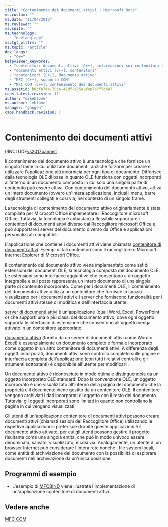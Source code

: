 ```yaml
---
title: "Contenimento dei documenti attivi | Microsoft Docs"
ms.custom: ""
ms.date: "11/04/2016"
ms.reviewer: ""
ms.suite: ""
ms.technology: 
  - "devlang-cpp"
ms.tgt_pltfrm: ""
ms.topic: "article"
dev_langs: 
  - "C++"
helpviewer_keywords: 
  - "contenitori documenti attivi [C++], informazioni sui contenitori documenti attivi"
  - "documenti attivi [C++], contenitori"
  - "contenitori [C++], documento attivo"
  - "MFC [C++], supporto COM"
  - "MFC COM [C++], contenimento dei documenti attivi"
ms.assetid: b8dfa74b-75ce-47df-b75e-fc87b7f7d687
caps.latest.revision: 11
author: "mikeblome"
ms.author: "mblome"
manager: "ghogen"
caps.handback.revision: 7
---
```

# Contenimento dei documenti attivi
[!INCLUDE[vs2017banner](../assembler/inline/includes/vs2017banner.md)]

Il contenimento del documento attivo è una tecnologia che fornisce un singolo frame in cui utilizzare documenti, anziché forzarvi per creare e utilizzare l'applicazione più incornicia per ogni tipo di documento.  Differisce dalla tecnologia OLE di base in quanto OLE funziona con oggetti incorporati all'interno di un documento composto in cui solo una singola parte di contenuto può essere attiva.  Con contenimento del documento attivo, attiva un intero documento \(ovvero un'intera applicazione, inclusi i menu, barre degli strumenti collegati e così via, nel contesto di un singolo frame.  
  
 La tecnologia di contenimento del documento attivo originariamente è stata compilata per Microsoft Office implementare il Raccoglitore microsoft Office.  Tuttavia, la tecnologia è abbastanza flessibile supportare i contenitori di documenti attivi diverso dal Raccoglitore microsoft Office e può supportare i server del documento diverso da Office e applicazioni personalizzati compatibili.  
  
 L'applicazione che contiene i documenti attivi viene chiamata [contenitore di documenti attivi](../mfc/active-document-containers.md).  Esempi di tali contenitori sono il raccoglitore o Microsoft Internet Explorer di Microsoft Office.  
  
 Il contenimento del documento attivo viene implementato come set di estensioni dei documenti OLE, la tecnologia composta del documento OLE.  Le estensioni sono interfacce aggiuntive che consentono a un oggetto integrabile e sul posto rappresenta un intero documento di una singola parte di contenuto incorporato.  Come per i documenti OLE, il contenimento del documento attivo utilizza un contenitore che fornisce lo spazio visualizzato per i documenti attivi e i server che forniscono funzionalità per i documenti attivi stesse di modifica e dell'interfaccia utente.  
  
 [server di documenti attivi](../mfc/active-document-servers.md) è un'applicazione \(quali Word, Excel, PowerPoint o\) che supporti una o più classi del documento attivo, dove ogni oggetto supporta le interfacce di estensione che consentono all'oggetto venga attivato in un contenitore appropriato.  
  
 [documento attivo](../mfc/active-documents.md) \(fornito da un server di documenti attivi come Word o Excel\) è essenzialmente un documento completo e formale incorporato come oggetto in un altro contenitore di documenti attivi.  A differenza degli oggetti incorporati, documenti attivi sono controllo completo sulle pagine e interfaccia completa dell'applicazione \(con tutti i relativi controlli e gli strumenti sottostanti\) è disponibile all'utente per modificarli.  
  
 Un documento attivo è riconosciuto in modo ottimale distinguendola da un oggetto incorporato OLE standard.  Dopo la convenzione OLE, un oggetto incorporato è uno visualizzato all'interno della pagina del documento che la proprietà e il documento viene gestito da un contenitore OLE.  Il contenitore vengono archiviati i dati incorporati di oggetto con il resto del documento.  Tuttavia, gli oggetti incorporati sono limitati in quanto non controllano la pagina in cui vengano visualizzati.  
  
 Gli utenti di un'applicazione contenitore di documenti attivi possono creare documenti attivi \(chiamati sezioni del Raccoglitore Office\) utilizzando le rispettive applicazioni si preferisce \(fornite queste applicazioni è il documento attivo attivato, per cui gli utenti possono gestire il progetto risultante come una singola entità, che può in modo univoco essere denominata, salvato, visualizzato, e così via.  Analogamente, un utente di un browser Internet può considerare l'intera rete nonché i file system locali, come entità di archiviazione del documento con la possibilità di esplorare i documenti nell'archiviazione da un'unica posizione.  
  
## Programmi di esempio  
  
-   L'esempio di [MFCBIND](../top/visual-cpp-samples.md) viene illustrata l'implementazione di un'applicazione contenitore di documenti attivi.  
  
## Vedere anche  
 [MFC COM](../mfc/mfc-com.md)